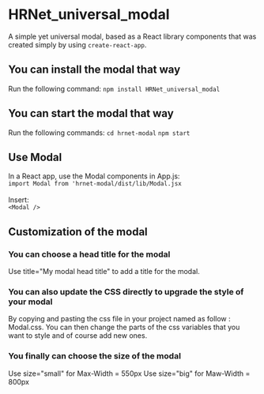 # HRNet_universal_modal

A simple yet universal modal, based as a React library components that was created simply by using `create-react-app`.

## You can install the modal that way

Run the following command:
`npm install HRNet_universal_modal`

## You can start the modal that way

Run the following commands:
`cd hrnet-modal`
`npm start`

## Use Modal

In a React app, use the Modal components in App.js:<br/>
`import Modal from 'hrnet-modal/dist/lib/Modal.jsx`<br/>
<br/>
Insert:<br/>
`<Modal />`

## Customization of the modal

### You can choose a head title for the modal

Use title="My modal head title" to add a title for the modal.

### You can also update the CSS directly to upgrade the style of your modal

By copying and pasting the css file in your project named as follow : Modal.css. You can then change the parts of the css variables that you want to style and of course add new ones.

### You finally can choose the size of the modal

Use size="small" for Max-Width = 550px
Use size="big" for Maw-Width = 800px
